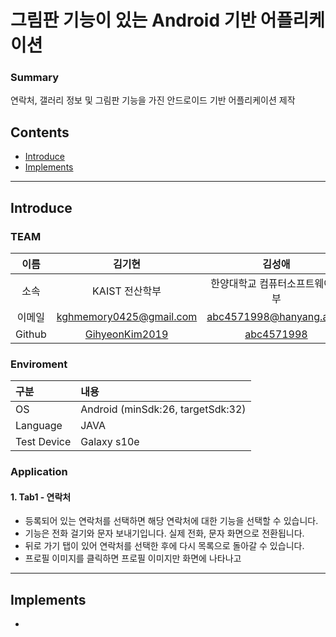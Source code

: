 # 그림판 기능이 있는 Android 기반 어플리케이션

### Summary
연락처, 갤러리 정보 및 그림판 기능을 가진 안드로이드 기반 어플리케이션 제작

## Contents
- [Introduce](#Introduce)
- [Implements](#Implements)

---

## Introduce

### TEAM


|  이름  |                  김기현                   |                   김성애                    |
| :----: | :---------------------------------------: | :-----------------------------------------: |
|  소속  |                KAIST 전산학부              |       한양대학교 컴퓨터소프트웨어학부       |
| 이메일 |          kghmemory0425@gmail.com         |          abc4571998@hanyang.ac.kr           |
| Github | [GihyeonKim2019](https://github.com/GihyeonKim2019) | [abc4571998](https://github.com/abc4571998) |


### Enviroment
| 구분   | 내용                                            |
| :----- | :---------------------------------------------- |
| OS     | Android (minSdk:26, targetSdk:32)                            |
| Language    | JAVA |
| Test Device    |Galaxy s10e         |


### Application

#### 1. Tab1 - 연락처
- 등록되어 있는 연락처를 선택하면 해당 연락처에 대한 기능을 선택할 수 있습니다.
- 기능은 전화 걸기와 문자 보내기입니다. 실제 전화, 문자 화면으로 전환됩니다. 
- 뒤로 가기 탭이 있어 연락처를 선택한 후에 다시 목록으로 돌아갈 수 있습니다.
- 프로필 이미지를 클릭하면 프로필 이미지만 화면에 나타나고 

---

## Implements
- 
